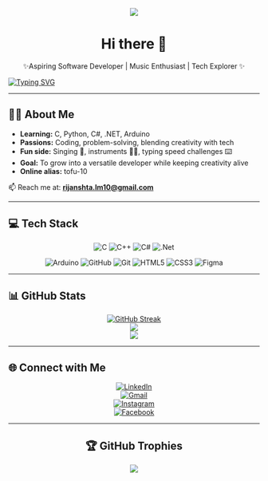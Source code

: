 <div align="center"> 
   
  ![](https://komarev.com/ghpvc/?username=tofu-10&abbreviated=true&base=0&label=PROFILE+VIEWS&style=for-the-badge)
   
# Hi there 👋  

✨Aspiring Software Developer | Music Enthusiast | Tech Explorer ✨  

</div>

[![Typing SVG](https://readme-typing-svg.demolab.com?font=Fira+Code&pause=1000&width=550&lines=Rijan+Shrestha+(tofu)+|+IT+Student+from+Nepal)](https://git.io/typing-svg)

---

## 👨‍💻 About Me  

- **Learning:** C, Python, C#, .NET, Arduino  
- **Passions:** Coding, problem-solving, blending creativity with tech  
- **Fun side:** Singing 🎤, instruments 🎸🥁, typing speed challenges ⌨️  
- **Goal:** To grow into a versatile developer while keeping creativity alive  
- **Online alias:** tofu-10  

📫 Reach me at: **rijanshta.lm10@gmail.com**  

---

## 💻 Tech Stack  

<div align="center">

![C](https://img.shields.io/badge/c-%2300599C.svg?style=for-the-badge&logo=c&logoColor=white) 
![C++](https://img.shields.io/badge/c++-%2300599C.svg?style=for-the-badge&logo=c%2B%2B&logoColor=white)
![C#](https://img.shields.io/badge/c%23-%23239120.svg?style=for-the-badge&logo=csharp&logoColor=white)
![.Net](https://img.shields.io/badge/.NET-5C2D91?style=for-the-badge&logo=.net&logoColor=white) 
<!-- ![Python](https://img.shields.io/badge/python-3670A0?style=for-the-badge&logo=python&logoColor=ffdd54) -->
![Arduino](https://img.shields.io/badge/-Arduino-00979D?style=for-the-badge&logo=Arduino&logoColor=white)
![GitHub](https://img.shields.io/badge/github-%23121011.svg?style=for-the-badge&logo=github&logoColor=white) 
![Git](https://img.shields.io/badge/git-%23F05033.svg?style=for-the-badge&logo=git&logoColor=white)
![HTML5](https://img.shields.io/badge/html5-%23E34F26.svg?style=for-the-badge&logo=html5&logoColor=white)
![CSS3](https://img.shields.io/badge/css3-%231572B6.svg?style=for-the-badge&logo=css3&logoColor=white) 
![Figma](https://img.shields.io/badge/figma-%23F24E1E.svg?style=for-the-badge&logo=figma&logoColor=white)

</div>

---

## 📊 GitHub Stats  

<div align="center">

[![GitHub Streak](https://streak-stats.demolab.com?user=tofu-10&theme=radical&border_radius=16&short_numbers=true)](https://git.io/streak-stats)  
![](https://github-readme-stats.vercel.app/api/top-langs/?username=tofu-10&theme=radical&hide_border=false&include_all_commits=false&count_private=false&layout=compact)  
![](https://github-readme-stats.vercel.app/api?username=tofu-10&show_icons=true&theme=radical)  

</div>

---

## 🌐 Connect with Me  

<div align="center">
   
[![LinkedIn](https://img.shields.io/badge/LinkedIn-%230077B5.svg?logo=linkedin&logoColor=white)](https://www.linkedin.com/in/rijan-shrestha-282880281/)  
[![Gmail](https://img.shields.io/badge/Gmail-D14836.svg?logo=gmail&logoColor=white)](mailto:rijanshta.lm10@gmail.com)  
[![Instagram](https://img.shields.io/badge/Instagram-%23E4405F.svg?logo=Instagram&logoColor=white)](https://www.instagram.com/rijanstha.10/)  
[![Facebook](https://img.shields.io/badge/Facebook-%231877F2.svg?logo=Facebook&logoColor=white)](https://www.facebook.com/rijan.shrestha.100911)  

</div>

---

<div align="center">

## 🏆 GitHub Trophies  
![](https://github-profile-trophy.vercel.app/?username=tofu-10&theme=radical&no-frame=false&no-bg=false&margin-w=4)

</div>
